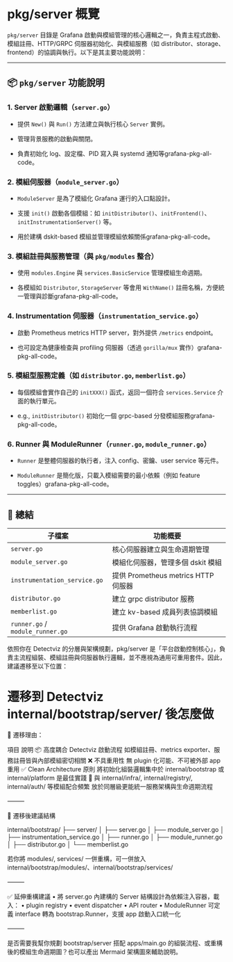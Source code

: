 # pkg/server 概覽

`pkg/server` 目錄是 Grafana 啟動與模組管理的核心邏輯之一，負責主程式啟動、模組註冊、HTTP/GRPC 伺服器初始化、與模組服務（如 distributor、storage、frontend）的協調與執行。以下是其主要功能說明：

* * *

📦 `pkg/server` 功能說明
--------------------

### 1\. **Server 啟動邏輯（`server.go`）**

*   提供 `New()` 與 `Run()` 方法建立與執行核心 `Server` 實例。
    
*   管理背景服務的啟動與關閉。
    
*   負責初始化 log、設定檔、PID 寫入與 systemd 通知等grafana-pkg-all-code。
    

### 2\. **模組伺服器（`module_server.go`）**

*   `ModuleServer` 是為了模組化 Grafana 運行的入口點設計。
    
*   支援 `init()` 啟動各個模組：如 `initDistributor()`、`initFrontend()`、`initInstrumentationServer()` 等。
    
*   用於建構 dskit-based 模組並管理模組依賴關係grafana-pkg-all-code。
    

### 3\. **模組註冊與服務管理（與 `pkg/modules` 整合）**

*   使用 `modules.Engine` 與 `services.BasicService` 管理模組生命週期。
    
*   各模組如 `Distributor`, `StorageServer` 等會用 `WithName()` 註冊名稱，方便統一管理與診斷grafana-pkg-all-code。
    

### 4\. **Instrumentation 伺服器（`instrumentation_service.go`）**

*   啟動 Prometheus metrics HTTP server，對外提供 `/metrics` endpoint。
    
*   也可設定為健康檢查與 profiling 伺服器（透過 `gorilla/mux` 實作）grafana-pkg-all-code。
    

### 5\. **模組型服務定義（如 `distributor.go`, `memberlist.go`）**

*   每個模組會實作自己的 `initXXX()` 函式，返回一個符合 `services.Service` 介面的執行單元。
    
*   e.g., `initDistributor()` 初始化一個 grpc-based 分發模組服務grafana-pkg-all-code。
    

### 6\. **Runner 與 ModuleRunner（`runner.go`, `module_runner.go`）**

*   `Runner` 是整體伺服器的執行者，注入 config、密鑰、user service 等元件。
    
*   `ModuleRunner` 是簡化版，只載入模組需要的最小依賴（例如 feature toggles）grafana-pkg-all-code。
    

* * *

📂 總結
-----

| 子檔案 | 功能概要 |
| --- | --- |
| `server.go` | 核心伺服器建立與生命週期管理 |
| `module_server.go` | 模組化伺服器，管理多個 dskit 模組 |
| `instrumentation_service.go` | 提供 Prometheus metrics HTTP 伺服器 |
| `distributor.go` | 建立 grpc distributor 服務 |
| `memberlist.go` | 建立 kv-based 成員列表協調模組 |
| `runner.go` / `module_runner.go` | 提供 Grafana 啟動執行流程 |

依照你在 Detectviz 的分層與架構規劃，pkg/server 是「平台啟動控制核心」，負責主流程組裝、模組註冊與伺服器執行邏輯，並不應視為通用可重用套件。因此，建議遷移至以下位置：

# 遷移到 Detectviz internal/bootstrap/server/ 後怎麼做


📌 遷移理由：

項目	說明
📦 高度耦合 Detectviz 啟動流程	如模組註冊、metrics exporter、服務註冊皆與內部模組密切相關
❌ 不具重用性	無 plugin 化可能、不可被外部 app 重用
✅ Clean Architecture 原則	將初始化組裝邏輯集中於 internal/bootstrap 或 internal/platform 是最佳實踐
🔄 與 internal/infra/, internal/registry/, internal/auth/ 等模組配合頻繁	放於同層級更能統一服務架構與生命週期流程


⸻

🧱 遷移後建議結構

internal/bootstrap/
├── server/
│   ├── server.go
│   ├── module_server.go
│   ├── instrumentation_service.go
│   ├── runner.go
│   ├── module_runner.go
│   ├── distributor.go
│   └── memberlist.go

若你將 modules/, services/ 一併重構，可一併放入 internal/bootstrap/modules/、internal/bootstrap/services/

⸻

✅ 延伸重構建議
	•	將 server.go 內建構的 Server 結構設計為依賴注入容器，載入：
	•	plugin registry
	•	event dispatcher
	•	API router
	•	ModuleRunner 可定義 interface 轉為 bootstrap.Runner，支援 app 啟動入口統一化

⸻

是否需要我幫你規劃 bootstrap/server 搭配 apps/main.go 的組裝流程、或重構後的模組生命週期圖？也可以產出 Mermaid 架構圖來輔助說明。